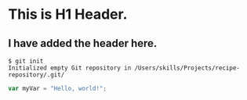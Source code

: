 # This is H1 Header.

## I have added the header here.


```
$ git init
Initialized empty Git repository in /Users/skills/Projects/recipe-repository/.git/
```

``` javascript
var myVar = "Hello, world!";
```
